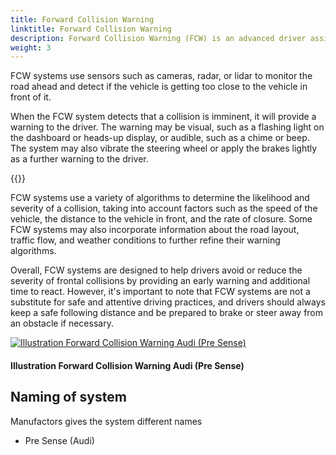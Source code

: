 ```yaml
---
title: Forward Collision Warning
linktitle: Forward Collision Warning
description: Forward Collision Warning (FCW) is an advanced driver assistance system that is designed to help drivers avoid or mitigate frontal collisions.
weight: 3
---
```

<!-- markdownlint-disable MD033 -->

FCW systems use sensors such as cameras, radar, or lidar to monitor the road ahead and detect if the vehicle is getting too close to the vehicle in front of it.

When the FCW system detects that a collision is imminent, it will provide a warning to the driver. The warning may be visual, such as a flashing light on the dashboard or heads-up display, or audible, such as a chime or beep. The system may also vibrate the steering wheel or apply the brakes lightly as a further warning to the driver.

{{<evkxdisplayaddarticle />}}

FCW systems use a variety of algorithms to determine the likelihood and severity of a collision, taking into account factors such as the speed of the vehicle, the distance to the vehicle in front, and the rate of closure. Some FCW systems may also incorporate information about the road layout, traffic flow, and weather conditions to further refine their warning algorithms.

Overall, FCW systems are designed to help drivers avoid or reduce the severity of frontal collisions by providing an early warning and additional time to react. However, it's important to note that FCW systems are not a substitute for safe and attentive driving practices, and drivers should always keep a safe following distance and be prepared to brake or steer away from an obstacle if necessary.

<figur>
    <a href="https://media.evkx.net/multimedia/technology/driverassistance/forwardcollisionwarning/illustration.jpg">
        <img src="https://media.evkx.net/multimedia/technology/driverassistance/forwardcollisionwarning/illustration_st.jpg" alt="Illustration Forward Collision Warning Audi (Pre Sense)" title="Illustration Forward Collision Warning Audi (Pre Sense)">
    </a>
    <figcaption><h4>Illustration Forward Collision Warning Audi (Pre Sense)</h4></figcaption>
</figur>


## Naming of system

Manufactors gives the system different names

- Pre Sense (Audi)